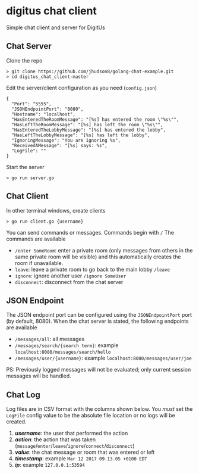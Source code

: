 # digitus chat client
Simple chat client and server for DigitUs


Chat Server
-----------

Clone the repo
```
> git clone https://github.com/jhudson8/golang-chat-example.git
> cd digitus_chat_client-master
```

Edit the server/client configuration as you need (```config.json```)
```
{
  "Port": "5555",
  "JSONEndpointPort": "8080",
  "Hostname": "localhost",
  "HasEnteredTheRoomMessage": "[%s] has entered the room \"%s\"",
  "HasLeftTheRoomMessage": "[%s] has left the room \"%s\"",
  "HasEnteredTheLobbyMessage": "[%s] has entered the lobby",
  "HasLeftTheLobbyMessage": "[%s] has left the lobby",
  "IgnoringMessage": "You are ignoring %s",
  "ReceivedAMessage": "[%s] says: %s",
  "LogFile": ""
}

```

Start the server
```
> go run server.go
```


Chat Client
-----------
In other terminal windows, create clients
```
> go run client.go {username}
```

You can send commands or messages.  Commands begin with ```/```
The commands are available

* ```/enter SomeRoom```: enter a private room (only messages from others in the same private room will be visible) and this automatically creates the room if unavailable.
* ```leave```: leave a private room to go back to the main lobby ```/leave```
* ```ignore```: ignore another user ```/ignore SomeUser```
* ```disconnect```: disconnect from the chat server

JSON Endpoint
----------
The JSON endpoint port can be configured using the ```JSONEndpointPort``` port (by default, 8080).  When the chat server is stated, the following endpoints are available

* ```/messages/all```: all messages
* ```/messages/search/{search term}```: example ```localhost:8080/messages/search/hello```
* ```/messages/user/{username}```: example ```localhost:8080/messages/user/joe```

PS: Previously logged messages will not be evaluated; only current session messages will be handled.


Chat Log
----------
Log files are in CSV format with the columns shown below.  You *must* set the ```LogFile``` config value to be the absolute file location or no logs will be created.

1. ***username***: the user that performed the action
2. ***action***: the action that was taken (```message```/```enter```/```leave```/```ignore```/```connect```/```disconnect```)
3. ***value***: the chat message or room that was entered or left
4. ***timestamp***: example ```Mar 12 2017 09.13.05 +0100 EDT```
5. ***ip***: example ```127.0.0.1:53594```
